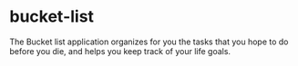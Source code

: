 # bucket-list
The Bucket list application organizes for you the tasks that you hope to do before you die, and helps you keep track of your life goals.
